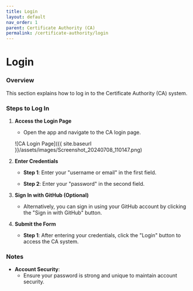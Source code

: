 ```yaml
---
title: Login
layout: default
nav_order: 1
parent: Certificate Authority (CA)
permalink: /certificate-authority/login
---
```


# Login

### Overview

This section explains how to log in to the Certificate Authority (CA) system.

### Steps to Log In

1. **Access the Login Page**

   - Open the app and navigate to the CA login page.

   ![CA Login Page]({{ site.baseurl }}/assets/images/Screenshot_20240708_110147.png)

2. **Enter Credentials**

   - **Step 1**: Enter your "username or email" in the first field.

   - **Step 2**: Enter your "password" in the second field.

3. **Sign In with GitHub (Optional)**

   - Alternatively, you can sign in using your GitHub account by clicking the "Sign in with GitHub" button.

4. **Submit the Form**

   - **Step 1**: After entering your credentials, click the "Login" button to access the CA system.

### Notes

- **Account Security**:
  - Ensure your password is strong and unique to maintain account security.
